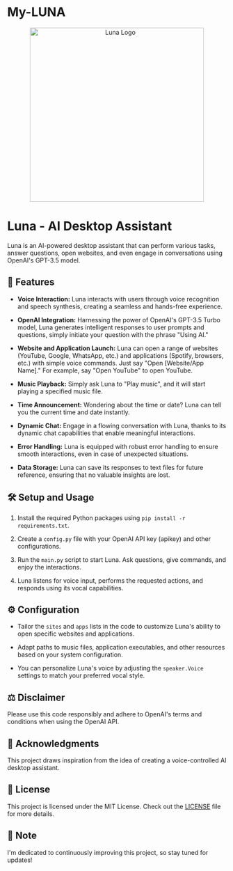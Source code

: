 <div class="center">
  <h1>My-LUNA</h1>
</div>
<div align="center">
 <img src="https://media.giphy.com/media/9bKwIX10C1R18bfida/giphy.gif" alt="Luna Logo" width="400"/>
</div>

# Luna - AI Desktop Assistant

Luna is an AI-powered desktop assistant that can perform various tasks, answer questions, open websites, and even engage in conversations using OpenAI's GPT-3.5 model.

## 🚀 Features

- **Voice Interaction:** Luna interacts with users through voice recognition and speech synthesis, creating a seamless and hands-free experience.

- **OpenAI Integration:** Harnessing the power of OpenAI's GPT-3.5 Turbo model, Luna generates intelligent responses to user prompts and questions, simply initiate your question with the phrase "Using AI."

- **Website and Application Launch:** Luna can open a range of websites (YouTube, Google, WhatsApp, etc.) and applications (Spotify, browsers, etc.) with simple voice commands. Just say "Open [Website/App Name]." For example, say "Open YouTube" to open YouTube.

- **Music Playback:** Simply ask Luna to "Play music", and it will start playing a specified music file.

- **Time Announcement:** Wondering about the time or date? Luna can tell you the current time and date instantly.

- **Dynamic Chat:** Engage in a flowing conversation with Luna, thanks to its dynamic chat capabilities that enable meaningful interactions.

- **Error Handling:** Luna is equipped with robust error handling to ensure smooth interactions, even in case of unexpected situations.

- **Data Storage:** Luna can save its responses to text files for future reference, ensuring that no valuable insights are lost.

## 🛠️ Setup and Usage

1. Install the required Python packages using `pip install -r requirements.txt`.

2. Create a `config.py` file with your OpenAI API key (apikey) and other configurations.

3. Run the `main.py` script to start Luna. Ask questions, give commands, and enjoy the interactions.

4. Luna listens for voice input, performs the requested actions, and responds using its vocal capabilities.

## ⚙️ Configuration

- Tailor the `sites` and `apps` lists in the code to customize Luna's ability to open specific websites and applications.

- Adapt paths to music files, application executables, and other resources based on your system configuration.

- You can personalize Luna's voice by adjusting the `speaker.Voice` settings to match your preferred vocal style.

## ⚖️ Disclaimer

Please use this code responsibly and adhere to OpenAI's terms and conditions when using the OpenAI API.

## 🙌 Acknowledgments

This project draws inspiration from the idea of creating a voice-controlled AI desktop assistant.

## 📄 License

This project is licensed under the MIT License. Check out the [LICENSE](LICENSE) file for more details.

## 💖 Note

 I'm dedicated to continuously improving this project, so stay tuned for updates!
